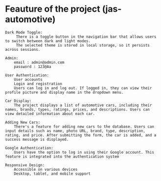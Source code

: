 
# Feauture of the project (jas-automotive)
    
    Dark Mode Toggle:
         There is a toggle button in the navigation bar that allows users to switch between dark and light modes. 
         The selected theme is stored in local storage, so it persists across sessions.

    Admin:
        email : admin@admin.com
        password : 123@Aa
        
    User Authentication:
        User accounts
        Login and registration
        Users can log in and log out. If logged in, they can view their profile picture and display name in the dropdown menu.

    Car Display:
        The project displays a list of automotive cars, including their names, brands, types, ratings, prices, and descriptions. Users can view detailed information about each car.

    Adding New Cars:
        There's a feature for adding new cars to the database. Users can input details such as name, photo URL, brand, type, description, rating, and price. After submitting the form, the car is added, and a success message is displayed.

    Google Authentication:
        Users have the option to log in using their Google account. This feature is integrated into the authentication system

    Responsive Design:
        Accessible on various devices
        Desktop, tablet, and mobile support


